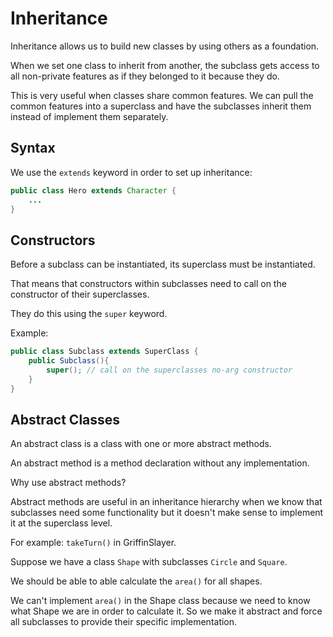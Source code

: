 # Inheritance

Inheritance allows us to build new classes by using others as a foundation.

When we set one class to inherit from another, the subclass gets access to all non-private features as if they belonged to it because they do.

This is very useful when classes share common features. We can pull the common features into a superclass and have the subclasses inherit them instead of implement them separately.

## Syntax

We use the `extends` keyword in order to set up inheritance:

``` java
public class Hero extends Character {
    ...
}
```

## Constructors

Before a subclass can be instantiated, its superclass must be instantiated.

That means that constructors within subclasses need to call on the constructor of their superclasses.

They do this using the `super` keyword.

Example:


``` java
public class Subclass extends SuperClass {
    public Subclass(){
        super(); // call on the superclasses no-arg constructor
    }
}
```

## Abstract Classes

An abstract class is a class with one or more abstract methods.

An abstract method is a method declaration without any implementation.

Why use abstract methods?

Abstract methods are useful in an inheritance hierarchy when we know that subclasses need some functionality but it doesn't make sense to implement it at the superclass level.

For example: `takeTurn()` in GriffinSlayer.

Suppose we have a class `Shape` with subclasses `Circle` and `Square`.

We should be able to able calculate the `area()` for all shapes.

We can't implement `area()` in the Shape class because we need to know what Shape we are in order to calculate it. So we make it abstract and force all subclasses to provide their specific implementation.